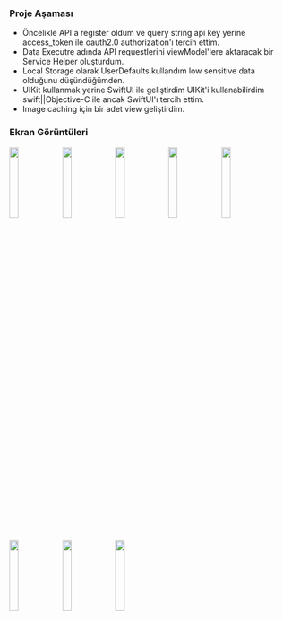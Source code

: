 ### Proje Aşaması
* Öncelikle API'a register oldum ve query string api key yerine access_token ile oauth2.0 authorization'ı tercih ettim.
* Data Executre adında API requestlerini viewModel'lere aktaracak bir Service Helper oluşturdum.
* Local Storage olarak UserDefaults kullandım low sensitive data olduğunu düşündüğümden.
* UIKit kullanmak yerine SwiftUI ile geliştirdim UIKit'i kullanabilirdim swift||Objective-C ile ancak SwiftUI'ı tercih ettim.
* Image caching için bir adet view geliştirdim.

### Ekran Görüntüleri
<img src="https://i.hizliresim.com/YWgZZU.png" width="18%"></img> <img src="https://i.hizliresim.com/fjnC9G.png" width="18%"></img> <img src="https://i.hizliresim.com/xi8ubE.png" width="18%"></img> <img src="https://i.hizliresim.com/KpuInO.png" width="18%"></img> <img src="https://i.hizliresim.com/d6eIHU.png" width="18%"></img> <img src="https://i.hizliresim.com/0YcOjD.png" width="18%"></img> <img src="https://i.hizliresim.com/FeertD.png" width="18%"></img> <img src="https://i.hizliresim.com/8foyYD.png" width="18%"></img> 
